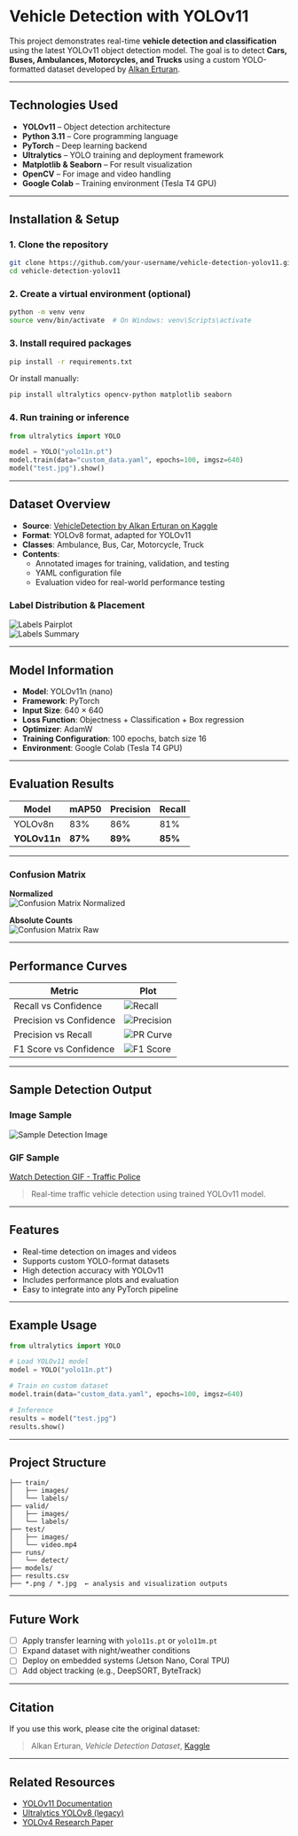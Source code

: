 # Vehicle Detection with YOLOv11

This project demonstrates real-time **vehicle detection and classification** using the latest YOLOv11 object detection model. The goal is to detect **Cars, Buses, Ambulances, Motorcycles, and Trucks** using a custom YOLO-formatted dataset developed by [Alkan Erturan](https://www.kaggle.com/datasets/alkanerturan/vehicledetection/data).

---

## Technologies Used

- **YOLOv11** – Object detection architecture  
- **Python 3.11** – Core programming language  
- **PyTorch** – Deep learning backend  
- **Ultralytics** – YOLO training and deployment framework  
- **Matplotlib & Seaborn** – For result visualization  
- **OpenCV** – For image and video handling  
- **Google Colab** – Training environment (Tesla T4 GPU)

---

## Installation & Setup

### 1. Clone the repository

```bash
git clone https://github.com/your-username/vehicle-detection-yolov11.git
cd vehicle-detection-yolov11
```

### 2. Create a virtual environment (optional)

```bash
python -m venv venv
source venv/bin/activate  # On Windows: venv\Scripts\activate
```

### 3. Install required packages

```bash
pip install -r requirements.txt
```

Or install manually:

```bash
pip install ultralytics opencv-python matplotlib seaborn
```

### 4. Run training or inference

```python
from ultralytics import YOLO

model = YOLO("yolo11n.pt")
model.train(data="custom_data.yaml", epochs=100, imgsz=640)
model("test.jpg").show()
```

---

## Dataset Overview

- **Source**: [VehicleDetection by Alkan Erturan on Kaggle](https://www.kaggle.com/datasets/alkanerturan/vehicledetection/data)
- **Format**: YOLOv8 format, adapted for YOLOv11
- **Classes**: Ambulance, Bus, Car, Motorcycle, Truck
- **Contents**:
  - Annotated images for training, validation, and testing
  - YAML configuration file
  - Evaluation video for real-world performance testing

### Label Distribution & Placement

![Labels Pairplot](./labels_correlogram.jpg)  
![Labels Summary](./labels.jpg)

---

## Model Information

- **Model**: YOLOv11n (nano)
- **Framework**: PyTorch
- **Input Size**: 640 × 640
- **Loss Function**: Objectness + Classification + Box regression
- **Optimizer**: AdamW
- **Training Configuration**: 100 epochs, batch size 16
- **Environment**: Google Colab (Tesla T4 GPU)

---

## Evaluation Results

| Model        | mAP50 | Precision | Recall |
|--------------|-------|-----------|--------|
| YOLOv8n      | 83%   | 86%       | 81%    |
| **YOLOv11n** | **87%** | **89%**   | **85%** |

---

### Confusion Matrix

**Normalized**  
![Confusion Matrix Normalized](./confusion_matrix_normalized.png)

**Absolute Counts**  
![Confusion Matrix Raw](./confusion_matrix.png)

---

## Performance Curves

| Metric                    | Plot                                  |
|---------------------------|----------------------------------------|
| Recall vs Confidence      | ![Recall](./BoxR_curve.png)            |
| Precision vs Confidence   | ![Precision](./BoxP_curve.png)         |
| Precision vs Recall       | ![PR Curve](./BoxPR_curve.png)         |
| F1 Score vs Confidence    | ![F1 Score](./BoxF1_curve.png)         |

---

## Sample Detection Output

### Image Sample
![Sample Detection Image](./ODV.png)

### GIF Sample  
[Watch Detection GIF - Traffic Police](./compressed_output_TrafficPolice.gif)

> Real-time traffic vehicle detection using trained YOLOv11 model.

---

## Features

- Real-time detection on images and videos  
- Supports custom YOLO-format datasets  
- High detection accuracy with YOLOv11  
- Includes performance plots and evaluation  
- Easy to integrate into any PyTorch pipeline  

---

## Example Usage

```python
from ultralytics import YOLO

# Load YOLOv11 model
model = YOLO("yolo11n.pt")

# Train on custom dataset
model.train(data="custom_data.yaml", epochs=100, imgsz=640)

# Inference
results = model("test.jpg")
results.show()
```

---

## Project Structure

```
├── train/
│   ├── images/
│   └── labels/
├── valid/
│   ├── images/
│   └── labels/
├── test/
│   ├── images/
│   └── video.mp4
├── runs/
│   └── detect/
├── models/
├── results.csv
├── *.png / *.jpg  ← analysis and visualization outputs
```

---

## Future Work

- [ ] Apply transfer learning with `yolo11s.pt` or `yolo11m.pt`  
- [ ] Expand dataset with night/weather conditions  
- [ ] Deploy on embedded systems (Jetson Nano, Coral TPU)  
- [ ] Add object tracking (e.g., DeepSORT, ByteTrack)  

---

## Citation

If you use this work, please cite the original dataset:

> Alkan Erturan, *Vehicle Detection Dataset*, [Kaggle](https://www.kaggle.com/datasets/alkanerturan/vehicledetection)

---

## Related Resources

- [YOLOv11 Documentation](https://docs.ultralytics.com/models/yolo11/)  
- [Ultralytics YOLOv8 (legacy)](https://docs.ultralytics.com/)  
- [YOLOv4 Research Paper](https://arxiv.org/abs/2004.10934)
